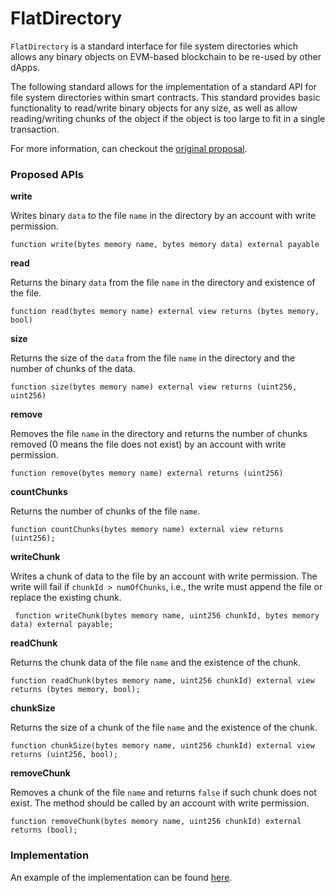 # FlatDirectory

`FlatDirectory` is a standard interface for file system directories which allows any binary objects on EVM-based blockchain to be re-used by other dApps.

The following standard allows for the implementation of a standard API for file system directories within smart contracts. This standard provides basic functionality to read/write binary objects for any size, as well as allow reading/writing chunks of the object if the object is too large to fit in a single transaction.

For more information, can checkout the [original proposal](https://github.com/ethstorage/W3IPs/blob/main/W3IPS/w3ip-3.md).

### Proposed APIs

**write**

Writes binary `data` to the file `name` in the directory by an account with write permission.

```
function write(bytes memory name, bytes memory data) external payable
```

**read**

Returns the binary `data` from the file `name` in the directory and existence of the file.

```
function read(bytes memory name) external view returns (bytes memory, bool)
```

**size**

Returns the size of the `data` from the file `name` in the directory and the number of chunks of the data.

```
function size(bytes memory name) external view returns (uint256, uint256)
```

**remove**

Removes the file `name` in the directory and returns the number of chunks removed (0 means the file does not exist) by an account with write permission.

```
function remove(bytes memory name) external returns (uint256)
```

**countChunks**

Returns the number of chunks of the file `name`.

```
function countChunks(bytes memory name) external view returns (uint256);
```

**writeChunk**

Writes a chunk of data to the file by an account with write permission. The write will fail if `chunkId > numOfChunks`, i.e., the write must append the file or replace the existing chunk.

```
 function writeChunk(bytes memory name, uint256 chunkId, bytes memory data) external payable;
```

**readChunk**

Returns the chunk data of the file `name` and the existence of the chunk.

```
function readChunk(bytes memory name, uint256 chunkId) external view returns (bytes memory, bool);
```

**chunkSize**

Returns the size of a chunk of the file `name` and the existence of the chunk.

```
function chunkSize(bytes memory name, uint256 chunkId) external view returns (uint256, bool);
```

**removeChunk**

Removes a chunk of the file `name` and returns `false` if such chunk does not exist. The method should be called by an account with write permission.

```
function removeChunk(bytes memory name, uint256 chunkId) external returns (bool);
```

### Implementation

An example of the implementation can be found [here](https://github.com/ethstorage/evm-large-storage/blob/main/contracts/examples/FlatDirectory.sol).&#x20;

